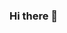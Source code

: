 ### Hi there 👋

<!--
**HannaParsa/HannaParsa** is a ✨ _special_ ✨ repository because its `README.md` (this file) appears on your GitHub profile.

learning ...



